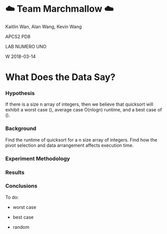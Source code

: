 # :cloud: Team Marchmallow :cloud:

Kaitlin Wan, Alan Wang, Kevin Wang

APCS2 PD8

LAB NUMERO UNO 

W 2018-03-14


# What Does the Data Say?

### Hypothesis
If there is a size n array of integers, then we believe that quicksort will exhibit a worst case (), average case O(nlogn) runtime, and a best case of ().


### Background
Find the runtime of quicksort for a n size array of integers. 
Find how the pivot selection and data arrangement affects execution time.

### Experiment Methodology


### Results


### Conclusions







To do:

- worst case

- best case

- random
